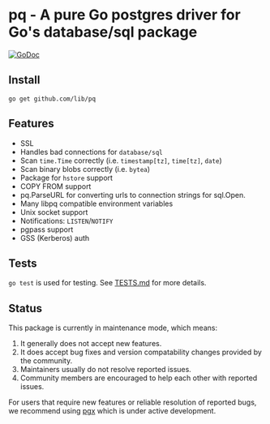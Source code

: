 # pq - A pure Go postgres driver for Go's database/sql package

[![GoDoc](https://godoc.org/github.com/lib/pq?status.svg)](https://pkg.go.dev/github.com/lib/pq?tab=doc)

## Install

```
go get github.com/lib/pq
```

## Features

- SSL
- Handles bad connections for `database/sql`
- Scan `time.Time` correctly (i.e. `timestamp[tz]`, `time[tz]`, `date`)
- Scan binary blobs correctly (i.e. `bytea`)
- Package for `hstore` support
- COPY FROM support
- pq.ParseURL for converting urls to connection strings for sql.Open.
- Many libpq compatible environment variables
- Unix socket support
- Notifications: `LISTEN`/`NOTIFY`
- pgpass support
- GSS (Kerberos) auth

## Tests

`go test` is used for testing. See [TESTS.md](TESTS.md) for more details.

## Status

This package is currently in maintenance mode, which means:

1. It generally does not accept new features.
2. It does accept bug fixes and version compatability changes provided by the
   community.
3. Maintainers usually do not resolve reported issues.
4. Community members are encouraged to help each other with reported issues.

For users that require new features or reliable resolution of reported bugs, we
recommend using [pgx](https://github.com/jackc/pgx) which is under active
development.
